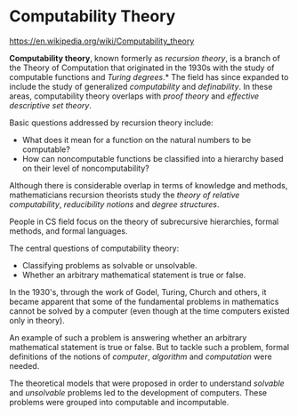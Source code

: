 # Computability Theory

https://en.wikipedia.org/wiki/Computability_theory


**Computability theory**, known formerly as *recursion theory*, is a branch of the Theory of Computation that originated in the 1930s with the study of computable functions and *Turing degrees*.* The field has since expanded to include the study of generalized *computability* and *definability*. In these areas, computability theory overlaps with *proof theory* and *effective descriptive set theory*.

Basic questions addressed by recursion theory include:
- What does it mean for a function on the natural numbers to be computable?
- How can noncomputable functions be classified into a hierarchy based on their level of noncomputability?

Although there is considerable overlap in terms of knowledge and methods, mathematicians recursion theorists study the *theory of relative computability*, *reducibility notions* and *degree structures*.

People in CS field focus on the theory of subrecursive hierarchies, formal methods, and formal languages.




The central questions of computability theory:
- Classifying problems as solvable or unsolvable.
- Whether an arbitrary mathematical statement is true or false.

In the 1930's, through the work of Godel, Turing, Church and others, it became apparent that some of the fundamental problems in mathematics cannot be solved by a computer (even though at the time computers existed only in theory).

An example of such a problem is answering whether an arbitrary mathematical statement is true or false. But to tackle such a problem, formal definitions of the notions of *computer*, *algorithm* and *computation* were needed.

The theoretical models that were proposed in order to understand *solvable* and *unsolvable* problems led to the development of computers. These problems were grouped into computable and incomputable.
